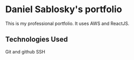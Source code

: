 # Daniel Sablosky's portfolio

This is my professional portfolio.  It uses AWS and ReactJS.

## Technologies Used

Git and github
SSH
